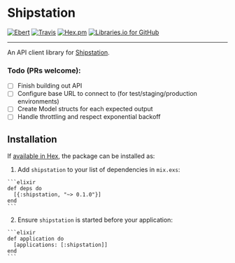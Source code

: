 # Shipstation

[![Ebert](https://ebertapp.io/github/johnhamelink/shipstation.svg)](https://ebertapp.io/github/johnhamelink/shipstation)
[![Travis](https://img.shields.io/travis/johnhamelink/shipstation.svg)]()
[![Hex.pm](https://img.shields.io/hexpm/johnhamelink/shipstation.svg)](https://hexdocs.pm/shipstation)
[![Libraries.io for GitHub](https://img.shields.io/librariesio/github/johnhamelink/shipstation.svg)](https://libraries.io/github/johnhamelink/shipstation)

---

An API client library for [Shipstation](https://shipstation.com).

### Todo (PRs welcome):

 - [ ] Finish building out API
 - [ ] Configure base URL to connect to (for test/staging/production environments)
 - [ ] Create Model structs for each expected output
 - [ ] Handle throttling and respect exponential backoff

## Installation

If [available in Hex](https://hex.pm/docs/publish), the package can be installed as:

  1. Add `shipstation` to your list of dependencies in `mix.exs`:

    ```elixir
    def deps do
      [{:shipstation, "~> 0.1.0"}]
    end
    ```

  2. Ensure `shipstation` is started before your application:

    ```elixir
    def application do
      [applications: [:shipstation]]
    end
    ```
